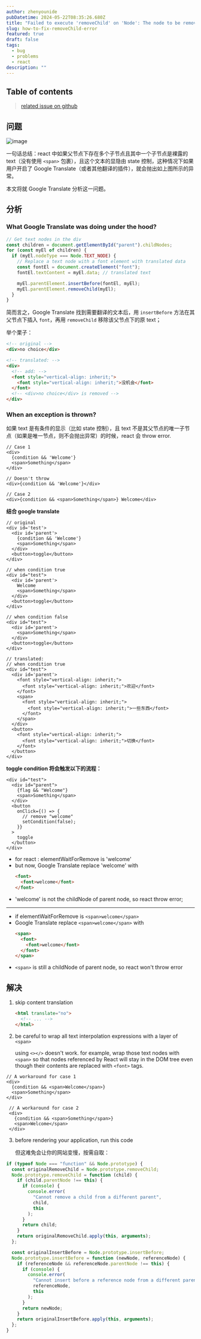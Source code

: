 ```yaml
---
author: zhenyounide
pubDatetime: 2024-05-22T08:35:26.680Z
title: "Failed to execute 'removeChild' on 'Node': The node to be removed is not a child of this node"
slug: how-to-fix-removeChild-error
featured: true
draft: false
tags:
  - bug
  - problems
  - react
description: ""
---
```


## Table of contents

<!-- 隐藏的区域 -->

> [related issue on github](https://github.com/facebook/react/issues/11538)

## 问题

![image](/faile-to-remove-child.png)

一句话总结：react 中如果父节点下存在多个子节点且其中一个子节点是裸露的 text（没有使用 `<span>` 包裹），且这个文本的显隐由 state 控制，这种情况下如果用户开启了 Google Translate（或者其他翻译的插件），就会抛出如上图所示的异常。

本文将就 Google Translate 分析这一问题。

## 分析

### What Google Translate was doing under the hood?

```js
// Get text nodes in the div
const children = document.getElementById("parent").childNodes;
for (const myEl of children) {
  if (myEl.nodeType === Node.TEXT_NODE) {
    // Replace a text node with a font element with translated data
    const fontEl = document.createElement("font");
    fontEl.textContent = myEl.data; // translated text

    myEl.parentElement.insertBefore(fontEl, myEl);
    myEl.parentElement.removeChild(myEl);
  }
}
```

简而言之，Google Translate 找到需要翻译的文本后，用 `insertBefore` 方法在其父节点下插入 `font`，再用 `removeChild` 移除该父节点下的原 text；

举个栗子：

```html
<!-- original -->
<div>no choice</div>

<!-- translated: -->
<div>
  <!-- add: -->
  <font style="vertical-align: inherit;">
    <font style="vertical-align: inherit;">没机会</font>
  </font>
  <!-- <div>no choice</div> is removed -->
</div>
```

### When an exception is thrown?

如果 text 是有条件的显示（比如 state 控制），且 text 不是其父节点的唯一子节点（如果是唯一节点，则不会抛出异常）的时候，react 会 throw error.

```tsx
// Case 1
<div>
  {condition && 'Welcome'}
  <span>Something</span>
</div>

// Doesn't throw
<div>{condition && 'Welcome'}</div>

// Case 2
<div>{condition && <span>Something</span>} Welcome</div>
```

**结合 google translate**

```tsx
// original
<div id='test'>
  <div id='parent'>
    {condition && 'Welcome'}
    <span>Something</span>
  </div>
  <button>toggle</button>
</div>

// when condition true
<div id="test">
  <div id='parent'>
    Welcome
    <span>Something</span>
  </div>
  <button>toggle</button>
</div>

// when condition false
<div id="test">
  <div id='parent'>
    <span>Something</span>
  </div>
  <button>toggle</button>
</div>

// translated:
// when condition true
<div id="test">
  <div id='parent'>
    <font style="vertical-align: inherit;">
      <font style="vertical-align: inherit;">欢迎</font>
    </font>
    <span>
      <font style="vertical-align: inherit;">
        <font style="vertical-align: inherit;">一些东西</font>
      </font>
    </span>
  </div>
  <button>
    <font style="vertical-align: inherit;">
      <font style="vertical-align: inherit;">切换</font>
    </font>
  </button>
</div>
```

**toggle condition 将会触发以下的流程：**

```tsx
<div id="test">
  <div id="parent">
    {flag && "Welcome"}
    <span>Something</span>
  </div>
  <button
    onClick={() => {
      // remove "welcome"
      setCondition(false);
    }}
  >
    toggle
  </button>
</div>
```

- for react : elementWaitForRemove is 'welcome'
- but now, Google Translate replace 'welcome' with
  ```html
  <font>
    <font>welcome</font>
  </font>
  ```
- 'welcome' is not the childNode of parent node, so react throw error;

---

- if elementWaitForRemove is `<span>welcome</span>`
- Google Translate replace `<span>welcome</span>` with
  ```html
  <span>
    <font>
      <font>welcome</font>
    </font>
  </span>
  ```
- `<span>` is still a childNode of parent node, so react won't throw error

## 解决

1. skip content translation

   ```html
   <html translate="no">
     <!-- ... -->
   </html>
   ```

2. be careful to wrap all text interpolation expressions with a layer of `<span>`

   using `<></>` doesn't work.
   for example, wrap those text nodes with `<span>` so that nodes referenced by React will stay in the DOM tree even though their contents are replaced with `<font>` tags.

```tsx
// A workaround for case 1
<div>
  {condition && <span>Welcome</span>}
  <span>Something</span>
</div>

 // A workaround for case 2
 <div>
   {condition && <span>Something</span>}
   <span>Welcome</span>
 </div>
```

3. before rendering your application, run this code

   但这难免会让你的网站变慢，按需自取：

```js
if (typeof Node === "function" && Node.prototype) {
  const originalRemoveChild = Node.prototype.removeChild;
  Node.prototype.removeChild = function (child) {
    if (child.parentNode !== this) {
      if (console) {
        console.error(
          "Cannot remove a child from a different parent",
          child,
          this
        );
      }
      return child;
    }
    return originalRemoveChild.apply(this, arguments);
  };

  const originalInsertBefore = Node.prototype.insertBefore;
  Node.prototype.insertBefore = function (newNode, referenceNode) {
    if (referenceNode && referenceNode.parentNode !== this) {
      if (console) {
        console.error(
          "Cannot insert before a reference node from a different parent",
          referenceNode,
          this
        );
      }
      return newNode;
    }
    return originalInsertBefore.apply(this, arguments);
  };
}
```
